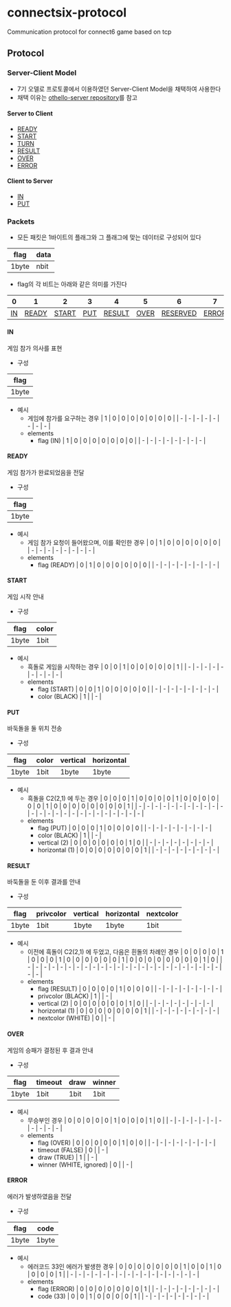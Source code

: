 # connectsix-protocol
Communication protocol for connect6 game based on tcp

## Protocol

### Server-Client Model

- 7기 오델로 프로토콜에서 이용하였던 Server-Client Model을 채택하여 사용한다
- 채택 이유는 [othello-server repository](https://github.com/umbum/othello-server)를 참고

#### Server to Client

- [READY](#READY)
- [START](#START)
- [TURN](#TURN)
- [RESULT](#RESULT)
- [OVER](#OVER)
- [ERROR](#ERROR)

#### Client to Server

- [IN](#IN)
- [PUT](#PUT)

### Packets

- 모든 패킷은 1바이트의 플래그와 그 플래그에 맞는 데이터로 구성되어 있다

| flag | data |
| ---- | ---- |
| 1byte | nbit |

- flag의 각 비트는 아래와 같은 의미를 가진다

| 0 | 1 | 2 | 3 | 4 | 5 | 6 | 7 |
| - | - | - | - | - | - | - | - |
| [IN](#IN) | [READY](#READY) | [START](#START) | [PUT](#PUT) | [RESULT](#RESULT) | [OVER](#OVER) | [RESERVED](#RESURVED) | [ERROR](#ERROR) |

#### IN

게임 참가 의사를 표현

- 구성

| flag |
| ---- |
| 1byte |

- 예시
	- 게임에 참가를 요구하는 경우
		| 1 | 0 | 0 | 0 | 0 | 0 | 0 | 0 |
		| - | - | - | - | - | - | - | - |
	- elements
		- flag (IN)
			| 1 | 0 | 0 | 0 | 0 | 0 | 0 | 0 |
			| - | - | - | - | - | - | - | - |

#### READY

게임 참가가 완료되었음을 전달

- 구성

| flag |
| ---- |
| 1byte |

- 예시
	- 게임 참가 요청이 들어왔으며, 이를 확인한 경우
		| 0 | 1 | 0 | 0 | 0 | 0 | 0 | 0 |
		| - | - | - | - | - | - | - | - |
	- elements
		- flag (READY)
			| 0 | 1 | 0 | 0 | 0 | 0 | 0 | 0 |
			| - | - | - | - | - | - | - | - |

#### START

게임 시작 안내

- 구성

| flag | color |
| ---- | ----- |
| 1byte | 1bit |

- 예시
	- 흑돌로 게임을 시작하는 경우
		| 0 | 0 | 1 | 0 | 0 | 0 | 0 | 0 | 1 |
		| - | - | - | - | - | - | - | - | - |
	- elements
		- flag (START)
			| 0 | 0 | 1 | 0 | 0 | 0 | 0 | 0 |
			| - | - | - | - | - | - | - | - |
		- color (BLACK)
			| 1 |
			| - |

#### PUT

바둑돌을 둘 위치 전송

- 구성

| flag | color | vertical | horizontal |
| ---- | ----- | -------- | ---------- |
| 1byte | 1bit | 1byte | 1byte |

- 예시
	- 흑돌을 C2(2,1) 에 두는 경우
		| 0 | 0 | 0 | 1 | 0 | 0 | 0 | 0 | 1 | 0 | 0 | 0 | 0 | 0 | 0 | 1 | 0 | 0 | 0 | 0 | 0 | 0 | 0 | 0 | 1 |
		| - | - | - | - | - | - | - | - | - | - | - | - | - | - | - | - | - | - | - | - | - | - | - | - | - |
	- elements
		- flag (PUT)
			| 0 | 0 | 0 | 1 | 0 | 0 | 0 | 0 |
			| - | - | - | - | - | - | - | - |
		- color (BLACK)
			| 1 |
			| - |
		- vertical (2)
			| 0 | 0 | 0 | 0 | 0 | 0 | 1 | 0 |
			| - | - | - | - | - | - | - | - |
		- horizontal (1)
			| 0 | 0 | 0 | 0 | 0 | 0 | 0 | 1 |
			| - | - | - | - | - | - | - | - |

#### RESULT

바둑돌을 둔 이후 결과를 안내

- 구성

| flag | privcolor | vertical | horizontal | nextcolor |
| ---- | --------- | -------- | ---------- | --------- |
| 1byte | 1bit | 1byte | 1byte | 1bit |

- 예시
	- 이전에 흑돌이 C2(2,1) 에 두었고, 다음은 흰돌의 차례인 경우
		| 0 | 0 | 0 | 0 | 1 | 0 | 0 | 0 | 1 | 0 | 0 | 0 | 0 | 0 | 0 | 1 | 0 | 0 | 0 | 0 | 0 | 0 | 0 | 0 | 1 | 0 |
		| - | - | - | - | - | - | - | - | - | - | - | - | - | - | - | - | - | - | - | - | - | - | - | - | - | - |
	- elements
		- flag (RESULT)
			| 0 | 0 | 0 | 0 | 1 | 0 | 0 | 0 |
			| - | - | - | - | - | - | - | - |
		- privcolor (BLACK)
			| 1 |
			| - |
		- vertical (2)
			| 0 | 0 | 0 | 0 | 0 | 0 | 1 | 0 |
			| - | - | - | - | - | - | - | - |
		- horizontal (1)
			| 0 | 0 | 0 | 0 | 0 | 0 | 0 | 1 |
			| - | - | - | - | - | - | - | - |
		- nextcolor (WHITE)
			| 0 |
			| - |

#### OVER

게임의 승패가 결정된 후 결과 안내

- 구성

| flag | timeout | draw | winner |
| ---- | ------- | ---- | ------ |
| 1byte | 1bit | 1bit | 1bit |

- 예시
	- 무승부인 경우
		| 0 | 0 | 0 | 0 | 0 | 1 | 0 | 0 | 0 | 1 | 0 |
		| - | - | - | - | - | - | - | - | - | - | - |
	- elements
		- flag (OVER)
			| 0 | 0 | 0 | 0 | 0 | 1 | 0 | 0 |
			| - | - | - | - | - | - | - | - |
		- timeout (FALSE)
			| 0 |
			| - |
		- draw (TRUE)
			| 1 |
			| - |
		- winner (WHITE, ignored)
			| 0 |
			| - |

#### ERROR

에러가 발생하였음을 전달

- 구성

| flag | code |
| ---- | ---- |
| 1byte | 1byte |

- 예시
	- 에러코드 33인 에러가 발생한 경우
		| 0 | 0 | 0 | 0 | 0 | 0 | 0 | 1 | 0 | 0 | 1 | 0 | 0 | 0 | 0 | 1 |
		| - | - | - | - | - | - | - | - | - | - | - | - | - | - | - | - |
	- elements
		- flag (ERROR)
			| 0 | 0 | 0 | 0 | 0 | 0 | 0 | 1 |
			| - | - | - | - | - | - | - | - |
		- code (33)
			| 0 | 0 | 1 | 0 | 0 | 0 | 0 | 1 |
			| - | - | - | - | - | - | - | - |
